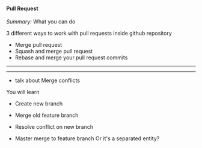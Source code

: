 #### Pull Request
*Summary:*
What you can do

3 different ways to work with pull requests inside github repository

- Merge pull request
- Squash and merge pull request
- Rebase and merge your pull request commits

---
---

+ talk about Merge conflicts

You will learn
- Create new branch
- Merge old feature branch
- Resolve conflict on new branch

- Master merge to feature branch Or it's a separated entity?
